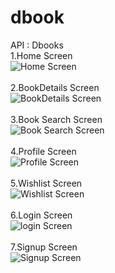 # dbook

API :  Dbooks<br>
1.Home Screen<br>
![Home Screen](ss/home.png)<br><br>
2.BookDetails Screen<br>
![BookDetails Screen](ss/bookdetails.png)<br><br>
3.Book Search Screen<br>
![Book Search Screen](ss/search.png)<br><br>
4.Profile Screen<br>
![Profile Screen](ss/profile.png)<br><br>
5.Wishlist Screen<br>
![Wishlist Screen](ss/wishlist.png)<br><br>
6.Login Screen<br>
![login Screen](ss/login.png)<br><br>
7.Signup Screen<br>
![Signup Screen](ss/signup.png)<br><br>
